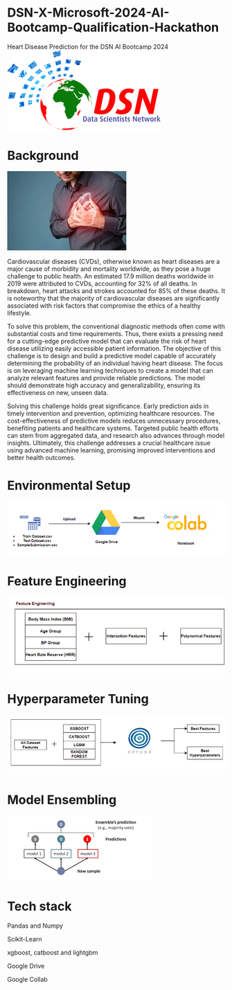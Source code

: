 # DSN-X-Microsoft-2024-AI-Bootcamp-Qualification-Hackathon
Heart Disease Prediction for the DSN AI Bootcamp 2024
![](dsn.png)

# Background
![](heart_disease.jpg)

Cardiovascular diseases (CVDs), otherwise known as heart diseases are a major cause of morbidity and mortality worldwide, as they pose a huge challenge to public health. An estimated 17.9 million deaths worldwide in 2019 were attributed to CVDs, accounting for 32% of all deaths. In breakdown, heart attacks and strokes accounted for 85% of these deaths. It is noteworthy that the majority of cardiovascular diseases are significantly associated with risk factors that compromise the ethics of a healthy lifestyle. 

To solve this problem, the conventional diagnostic methods often come with substantial costs and time requirements. Thus, there exists a pressing need for a cutting-edge predictive model that can evaluate the risk of heart disease utilizing easily accessible patient information. The objective of this challenge is to design and build a predictive model capable of accurately determining the probability of an individual having heart disease. The focus is on leveraging machine learning techniques to create a model that can analyze relevant features and provide reliable predictions. The model should demonstrate high accuracy and generalizability, ensuring its effectiveness on new, unseen data.

Solving this challenge holds great significance. Early prediction aids in timely intervention and prevention, optimizing healthcare resources. The cost-effectiveness of predictive models reduces unnecessary procedures, benefiting patients and healthcare systems. Targeted public health efforts can stem from aggregated data, and research also advances through model insights. Ultimately, this challenge addresses a crucial healthcare issue using advanced machine learning, promising improved interventions and better health outcomes.


# Environmental Setup
![](setup.png)

# Feature Engineering
![](features.png)

# Hyperparameter Tuning
![](hyperparameter.png)

# Model Ensembling
![](ensembling.png)

# Tech stack
Pandas and Numpy

Scikit-Learn

xgboost, catboost and lightgbm

Google Drive

Google Collab

